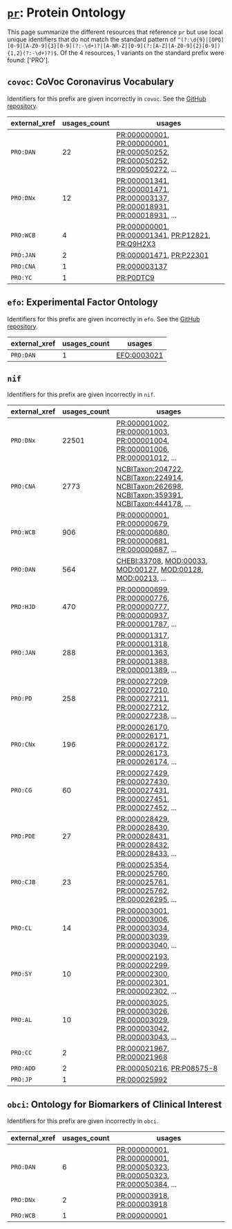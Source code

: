 # [`pr`](https://bioregistry.io/pr): Protein Ontology

This page summarize the different resources that reference `pr`
but use local unique identifiers that do not match the standard pattern of
`^(?:\d{9}|[OPQ][0-9][A-Z0-9]{3}[0-9](?:-\d+)?|[A-NR-Z][0-9](?:[A-Z][A-Z0-9]{2}[0-9]){1,2}(?:-\d+)?)$`. Of the 4 resources,
1 variants on the standard prefix were found: ['PRO'].

## `covoc`: CoVoc Coronavirus Vocabulary

Identifiers for this prefix are given incorrectly in `covoc`. See the [GitHub repository](https://github.com/EBISPOT/covoc).

| external_xref   |   usages_count | usages                                                                                                                                                                                                                                                                                                               |
|-----------------|----------------|----------------------------------------------------------------------------------------------------------------------------------------------------------------------------------------------------------------------------------------------------------------------------------------------------------------------|
| `PRO:DAN`       |             22 | [PR:000000001](http://purl.obolibrary.org/obo/PR_000000001), [PR:000000001](http://purl.obolibrary.org/obo/PR_000000001), [PR:000050252](http://purl.obolibrary.org/obo/PR_000050252), [PR:000050252](http://purl.obolibrary.org/obo/PR_000050252), [PR:000050272](http://purl.obolibrary.org/obo/PR_000050272), ... |
| `PRO:DNx`       |             12 | [PR:000001341](http://purl.obolibrary.org/obo/PR_000001341), [PR:000001471](http://purl.obolibrary.org/obo/PR_000001471), [PR:000003137](http://purl.obolibrary.org/obo/PR_000003137), [PR:000018931](http://purl.obolibrary.org/obo/PR_000018931), [PR:000018931](http://purl.obolibrary.org/obo/PR_000018931), ... |
| `PRO:WCB`       |              4 | [PR:000000001](http://purl.obolibrary.org/obo/PR_000000001), [PR:000001341](http://purl.obolibrary.org/obo/PR_000001341), [PR:P12821](http://purl.obolibrary.org/obo/PR_P12821), [PR:Q9H2X3](http://purl.obolibrary.org/obo/PR_Q9H2X3)                                                                               |
| `PRO:JAN`       |              2 | [PR:000001471](http://purl.obolibrary.org/obo/PR_000001471), [PR:P22301](http://purl.obolibrary.org/obo/PR_P22301)                                                                                                                                                                                                   |
| `PRO:CNA`       |              1 | [PR:000003137](http://purl.obolibrary.org/obo/PR_000003137)                                                                                                                                                                                                                                                          |
| `PRO:YC`        |              1 | [PR:P0DTC9](http://purl.obolibrary.org/obo/PR_P0DTC9)                                                                                                                                                                                                                                                                |

## `efo`: Experimental Factor Ontology

Identifiers for this prefix are given incorrectly in `efo`. See the [GitHub repository](https://github.com/EBISPOT/efo/).

| external_xref   |   usages_count | usages                                              |
|-----------------|----------------|-----------------------------------------------------|
| `PRO:DAN`       |              1 | [EFO:0003021](http://www.ebi.ac.uk/efo/EFO_0003021) |

## `nif`

Identifiers for this prefix are given incorrectly in `nif`.

| external_xref   |   usages_count | usages                                                                                                                                                                                                                                                                                                                                                       |
|-----------------|----------------|--------------------------------------------------------------------------------------------------------------------------------------------------------------------------------------------------------------------------------------------------------------------------------------------------------------------------------------------------------------|
| `PRO:DNx`       |          22501 | [PR:000001002](http://purl.obolibrary.org/obo/PR_000001002), [PR:000001003](http://purl.obolibrary.org/obo/PR_000001003), [PR:000001004](http://purl.obolibrary.org/obo/PR_000001004), [PR:000001006](http://purl.obolibrary.org/obo/PR_000001006), [PR:000001012](http://purl.obolibrary.org/obo/PR_000001012), ...                                         |
| `PRO:CNA`       |           2773 | [NCBITaxon:204722](http://purl.obolibrary.org/obo/NCBITaxon_204722), [NCBITaxon:224914](http://purl.obolibrary.org/obo/NCBITaxon_224914), [NCBITaxon:262698](http://purl.obolibrary.org/obo/NCBITaxon_262698), [NCBITaxon:359391](http://purl.obolibrary.org/obo/NCBITaxon_359391), [NCBITaxon:444178](http://purl.obolibrary.org/obo/NCBITaxon_444178), ... |
| `PRO:WCB`       |            906 | [PR:000000001](http://purl.obolibrary.org/obo/PR_000000001), [PR:000000679](http://purl.obolibrary.org/obo/PR_000000679), [PR:000000680](http://purl.obolibrary.org/obo/PR_000000680), [PR:000000681](http://purl.obolibrary.org/obo/PR_000000681), [PR:000000687](http://purl.obolibrary.org/obo/PR_000000687), ...                                         |
| `PRO:DAN`       |            564 | [CHEBI:33708](http://purl.obolibrary.org/obo/CHEBI_33708), [MOD:00033](http://purl.obolibrary.org/obo/MOD_00033), [MOD:00127](http://purl.obolibrary.org/obo/MOD_00127), [MOD:00128](http://purl.obolibrary.org/obo/MOD_00128), [MOD:00213](http://purl.obolibrary.org/obo/MOD_00213), ...                                                                   |
| `PRO:HJD`       |            470 | [PR:000000699](http://purl.obolibrary.org/obo/PR_000000699), [PR:000000776](http://purl.obolibrary.org/obo/PR_000000776), [PR:000000777](http://purl.obolibrary.org/obo/PR_000000777), [PR:000000937](http://purl.obolibrary.org/obo/PR_000000937), [PR:000001787](http://purl.obolibrary.org/obo/PR_000001787), ...                                         |
| `PRO:JAN`       |            288 | [PR:000001317](http://purl.obolibrary.org/obo/PR_000001317), [PR:000001318](http://purl.obolibrary.org/obo/PR_000001318), [PR:000001363](http://purl.obolibrary.org/obo/PR_000001363), [PR:000001388](http://purl.obolibrary.org/obo/PR_000001388), [PR:000001389](http://purl.obolibrary.org/obo/PR_000001389), ...                                         |
| `PRO:PD`        |            258 | [PR:000027209](http://purl.obolibrary.org/obo/PR_000027209), [PR:000027210](http://purl.obolibrary.org/obo/PR_000027210), [PR:000027211](http://purl.obolibrary.org/obo/PR_000027211), [PR:000027212](http://purl.obolibrary.org/obo/PR_000027212), [PR:000027238](http://purl.obolibrary.org/obo/PR_000027238), ...                                         |
| `PRO:CNx`       |            196 | [PR:000026170](http://purl.obolibrary.org/obo/PR_000026170), [PR:000026171](http://purl.obolibrary.org/obo/PR_000026171), [PR:000026172](http://purl.obolibrary.org/obo/PR_000026172), [PR:000026173](http://purl.obolibrary.org/obo/PR_000026173), [PR:000026174](http://purl.obolibrary.org/obo/PR_000026174), ...                                         |
| `PRO:CG`        |             60 | [PR:000027429](http://purl.obolibrary.org/obo/PR_000027429), [PR:000027430](http://purl.obolibrary.org/obo/PR_000027430), [PR:000027431](http://purl.obolibrary.org/obo/PR_000027431), [PR:000027451](http://purl.obolibrary.org/obo/PR_000027451), [PR:000027452](http://purl.obolibrary.org/obo/PR_000027452), ...                                         |
| `PRO:PDE`       |             27 | [PR:000028429](http://purl.obolibrary.org/obo/PR_000028429), [PR:000028430](http://purl.obolibrary.org/obo/PR_000028430), [PR:000028431](http://purl.obolibrary.org/obo/PR_000028431), [PR:000028432](http://purl.obolibrary.org/obo/PR_000028432), [PR:000028433](http://purl.obolibrary.org/obo/PR_000028433), ...                                         |
| `PRO:CJB`       |             23 | [PR:000025354](http://purl.obolibrary.org/obo/PR_000025354), [PR:000025760](http://purl.obolibrary.org/obo/PR_000025760), [PR:000025761](http://purl.obolibrary.org/obo/PR_000025761), [PR:000025762](http://purl.obolibrary.org/obo/PR_000025762), [PR:000026295](http://purl.obolibrary.org/obo/PR_000026295), ...                                         |
| `PRO:CL`        |             14 | [PR:000003001](http://purl.obolibrary.org/obo/PR_000003001), [PR:000003006](http://purl.obolibrary.org/obo/PR_000003006), [PR:000003034](http://purl.obolibrary.org/obo/PR_000003034), [PR:000003039](http://purl.obolibrary.org/obo/PR_000003039), [PR:000003040](http://purl.obolibrary.org/obo/PR_000003040), ...                                         |
| `PRO:SY`        |             10 | [PR:000002193](http://purl.obolibrary.org/obo/PR_000002193), [PR:000002299](http://purl.obolibrary.org/obo/PR_000002299), [PR:000002300](http://purl.obolibrary.org/obo/PR_000002300), [PR:000002301](http://purl.obolibrary.org/obo/PR_000002301), [PR:000002302](http://purl.obolibrary.org/obo/PR_000002302), ...                                         |
| `PRO:AL`        |             10 | [PR:000003025](http://purl.obolibrary.org/obo/PR_000003025), [PR:000003026](http://purl.obolibrary.org/obo/PR_000003026), [PR:000003029](http://purl.obolibrary.org/obo/PR_000003029), [PR:000003042](http://purl.obolibrary.org/obo/PR_000003042), [PR:000003043](http://purl.obolibrary.org/obo/PR_000003043), ...                                         |
| `PRO:CC`        |              2 | [PR:000021967](http://purl.obolibrary.org/obo/PR_000021967), [PR:000021968](http://purl.obolibrary.org/obo/PR_000021968)                                                                                                                                                                                                                                     |
| `PRO:ADD`       |              2 | [PR:000050216](http://purl.obolibrary.org/obo/PR_000050216), [PR:P08575-8](http://purl.obolibrary.org/obo/PR_P08575-8)                                                                                                                                                                                                                                       |
| `PRO:JP`        |              1 | [PR:000025992](http://purl.obolibrary.org/obo/PR_000025992)                                                                                                                                                                                                                                                                                                  |

## `obci`: Ontology for Biomarkers of Clinical Interest

Identifiers for this prefix are given incorrectly in `obci`.

| external_xref   |   usages_count | usages                                                                                                                                                                                                                                                                                                               |
|-----------------|----------------|----------------------------------------------------------------------------------------------------------------------------------------------------------------------------------------------------------------------------------------------------------------------------------------------------------------------|
| `PRO:DAN`       |              6 | [PR:000000001](http://purl.obolibrary.org/obo/PR_000000001), [PR:000000001](http://purl.obolibrary.org/obo/PR_000000001), [PR:000050323](http://purl.obolibrary.org/obo/PR_000050323), [PR:000050323](http://purl.obolibrary.org/obo/PR_000050323), [PR:000050384](http://purl.obolibrary.org/obo/PR_000050384), ... |
| `PRO:DNx`       |              2 | [PR:000003918](http://purl.obolibrary.org/obo/PR_000003918), [PR:000003918](http://purl.obolibrary.org/obo/PR_000003918)                                                                                                                                                                                             |
| `PRO:WCB`       |              1 | [PR:000000001](http://purl.obolibrary.org/obo/PR_000000001)                                                                                                                                                                                                                                                          |

